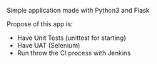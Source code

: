 Simple application made with Python3 and Flask

Propose of this app is:

- Have Unit Tests (unittest for starting)
- Have UAT (Selenium)
- Run throw the CI process with Jenkins


